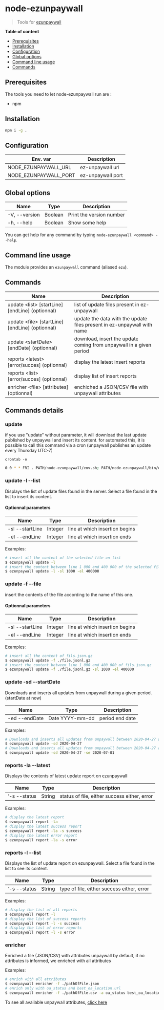 # node-ezunpaywall

> Tools for [ezunpaywall](https://github.com/ezpaarse-project/ez-unpaywall)


**Table of content**
- [Prerequisites](#prerequisites)
- [Installation](#Installation)
- [Configuration](#Configuration)
- [Global options](#Global-options)
- [Command line usage](#Command-line-usage)
- [Commands](#Commands)

## Prerequisites

The tools you need to let node-ezunpaywall run are :
* npm

## Installation

```bash
npm i -g .
 ```

## Configuration

| Env. var | Description |
| --- | --- |
| NODE_EZUNPAYWALL_URL | ez-unpaywall url |
| NODE_EZUNPAYWALL_PORT | ez-unpaywall port |

## Global options

| Name | Type | Description |
| --- | --- | --- |
| -V, --version | Boolean | Print the version number |
| -h, --help | Boolean | Show some help |

You can get help for any command by typing `node-ezunpaywall <command> --help`.

## Command line usage

The module provides an `ezunpaywall` command (aliased `ezu`).

## Commands

| Name | Description |
| --- | --- |
| update \<list> [startLine] [endLine] (optionnal) | list of update files present in ez-unpaywall |
| update \<file> [startLine] [endLine] (optionnal) | update the data with the update files present in ez-unpaywall with name |
| update \<startDate> [endDate] (optionnal) | download, insert the update coming from unpaywall in a given period |
| reports \<latest> [error/succes] (optionnal) | display the latest insert reports |
| reports \<list> [error/succes] (optionnal) | display list of insert reports |
| enricher \<file> [attributes] (optionnal) | enchiched a JSON/CSV file with unpaywall attributes |

## Commands details

### update

if you use "update" without parameter, it will download the last update published by unpaywall and insert its content.
for automated this, it is possible to call this command via a cron (unpaywall publishes an update every Thursday UTC-7)

`crontab -e`
```bash
0 0 * * FRI . PATH/node-ezunpaywall/env.sh; PATH/node-ezunpaywall/bin/ezunpaywall update
```
### update -l --list

Displays the list of update files found in the server.
Select a file found in the list to insert its content.

#### Optionnal parameters

| Name | Type | Description |
| --- | --- | --- |
| -sl --startLine | Integer | line at which insertion begins |
| -el --endLine | Integer | line at which insertion ends |

Examples:
```bash
# insert all the content of the selected file on list
$ ezunpaywall update -l
# insert the content between line 1 000 and 400 000 of the selected file on list
$ ezunpaywall update -l -sl 1000 -el 400000
```

### update -f --file

insert the contents of the file according to the name of this one.

#### Optionnal parameters

| Name | Type | Description |
| --- | --- | --- |
| -sl --startLine | Integer | line at which insertion begins |
| -el --endLine | Integer | line at which insertion ends |

Examples:
```bash
# insert all the content of fils.json.gz
$ ezunpaywall update -f ./file.jsonl.gz 
# insert the content between line 1 000 and 400 000 of fils.json.gz
$ ezunpaywall update -f ./file.jsonl.gz -sl 1000 -el 400000
```

### update -sd --startDate

Downloads and inserts all updates from unpaywall during a given period. (startDate at now)

| Name | Type | Description |
| --- | --- | --- |
| -ed --endDate | Date YYYY-mm-dd | period end date |

Examples:
```bash
# Downloads and inserts all updates from unpaywall between 2020-04-27 and now
$ ezunpaywall update -sd 2020-04-27
# Downloads and inserts all updates from unpaywall between 2020-04-27 and 2020-07-01 
$ ezunpaywall update -sd 2020-04-27 -se 2020-07-01
```

### reports -la --latest

Displays the contents of latest update report on ezunpaywall

| Name | Type | Description |
| --- | --- | --- |
| '-s --status | String | status of file, either success either, error |

Examples:
```bash
# display the latest report
$ ezunpaywall report -la
# display the latest success report
$ ezunpaywall report -la -s success
# display the latest error report
$ ezunpaywall report -la -s error
```

### reports -l --list

Displays the list of update report on ezunpaywall.
Select a file found in the list to see its content.

| Name | Type | Description |
| --- | --- | --- |
| '-s --status | String | type of file, either success either, error |

Examples:
```bash
# display the list of all reports
$ ezunpaywall report -l
# display the list of success reports
$ ezunpaywall report -l -s success
# display the list of error reports
$ ezunpaywall report -l -s error
```

### enricher 

Enriched a file (JSON/CSV) with attributes unpaywall
by default, if no attributes is informed, we enriched with all attributes

Examples:
```bash
# enrich with all attributes
$ ezunpaywall enricher -f ./pathOfFile.json
# enrich only with oa_status and best_oa_location.url
$ ezunpaywall enricher -f ./pathOfFile.csv -a oa_status best_oa_location.url
```

To see all available unpaywall attributes, [click here](https://github.com/ezpaarse-project/ez-unpaywall/tree/master#object-structure)